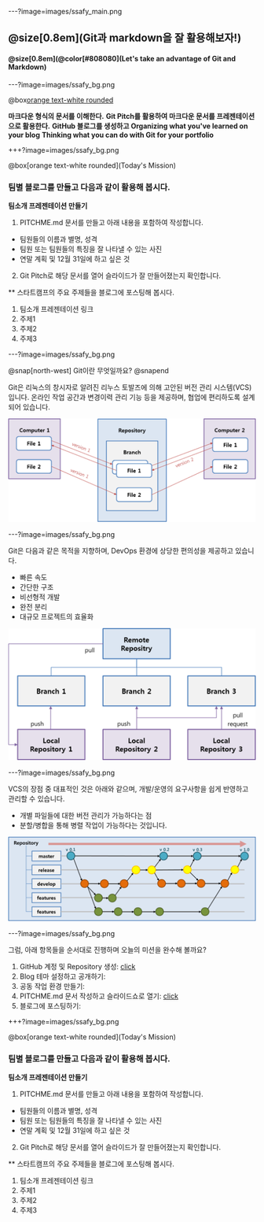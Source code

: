 ---?image=images/ssafy_main.png

## @size[0.8em](Git과 markdown을 잘 활용해보자!)

#### @size[0.8em](@color[#808080](Let's take an advantage of Git and Markdown)

---?image=images/ssafy_bg.png

@box[orange text-white rounded](목표)

**마크다운 형식의 문서를 이해한다.**
**Git Pitch를 활용하여 마크다운 문서를 프레젠테이션으로 활용한다.**
**GitHub 블로그를 생성하고 Organizing what you've learned on your blog**
**Thinking what you can do with Git for your portfolio**

+++?image=images/ssafy_bg.png

@box[orange text-white rounded](Today's Mission)

### 팀별 블로그를 만들고 다음과 같이 활용해 봅시다.

**팀소개 프레젠테이션 만들기**
 1. PITCHME.md 문서를 만들고 아래 내용을 포함하여 작성합니다.
  - 팀원들의 이름과 별명, 성격
  - 팀원 또는 팀원들의 특징을 잘 나타낼 수 있는 사진
  - 연말 계획 및 12월 31일에 하고 싶은 것
 2. Git Pitch로 해당 문서를 열어 슬라이드가 잘 만들어졌는지 확인합니다.

** 스타트캠프의 주요 주제들을 블로그에 포스팅해 봅시다.
 1. 팀소개 프레젠테이션 링크
 2. 주제1
 3. 주제2
 4. 주제3

---?image=images/ssafy_bg.png

@snap[north-west]
Git이란 무엇일까요?
@snapend

Git은 리눅스의 창시자로 알려진 리누스 토발즈에 의해 고안된 버전 관리 시스템(VCS)입니다.
온라인 작업 공간과 변경이력 관리 기능 등을 제공하며, 협업에 편리하도록 설계되어 있습니다.

![What is Git](images/what_is_git.png)

---?image=images/ssafy_bg.png

Git은 다음과 같은 목적을 지향하며, DevOps 환경에 상당한 편의성을 제공하고 있습니다.
  - 빠른 속도
  - 간단한 구조
  - 비선형적 개발
  - 완전 분리
  - 대규모 프로젝트의 효율화
  
![Purpose of Git](images/purpose_of_git.png)
 
---?image=images/ssafy_bg.png

VCS의 장점 중 대표적인 것은 아래와 같으며, 개발/운영의 요구사항을 쉽게 반영하고 관리할 수 있습니다.
 - 개별 파일들에 대한 버전 관리가 가능하다는 점
 - 분할/병합을 통해 병렬 작업이 가능하다는 것입니다.
 
![Pros of VCS](images/pros_of_vcs.png)
 
---?image=images/ssafy_bg.png

그럼, 아래 항목들을 순서대로 진행하며 오늘의 미션을 완수해 볼까요?

1. GitHub 계정 및 Repository 생성: [click](https://nugunacoding.github.io/Join-GitHub)
2. Blog 테마 설정하고 공개하기: 
3. 공동 작업 환경 만들기:
4. PITCHME.md 문서 작성하고 슬라이드쇼로 열기: [click](https://nugunacoding.github.io/Slideshow-with-GitPitch)
5. 블로그에 포스팅하기:

+++?image=images/ssafy_bg.png

@box[orange text-white rounded](Today's Mission)

### 팀별 블로그를 만들고 다음과 같이 활용해 봅시다.

**팀소개 프레젠테이션 만들기**
 1. PITCHME.md 문서를 만들고 아래 내용을 포함하여 작성합니다.
  - 팀원들의 이름과 별명, 성격
  - 팀원 또는 팀원들의 특징을 잘 나타낼 수 있는 사진
  - 연말 계획 및 12월 31일에 하고 싶은 것
 2. Git Pitch로 해당 문서를 열어 슬라이드가 잘 만들어졌는지 확인합니다.

** 스타트캠프의 주요 주제들을 블로그에 포스팅해 봅시다.
 1. 팀소개 프레젠테이션 링크
 2. 주제1
 3. 주제2
 4. 주제3
